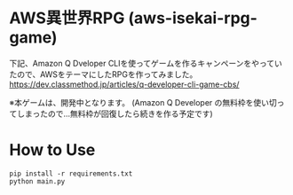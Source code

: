# AWS異世界RPG (aws-isekai-rpg-game)
下記、Amazon Q Dveloper CLIを使ってゲームを作るキャンペーンをやっていたので、AWSをテーマにしたRPGを作ってみました。
https://dev.classmethod.jp/articles/q-developer-cli-game-cbs/

※本ゲームは、開発中となります。
(Amazon Q Developer の無料枠を使い切ってしまったので...無料枠が回復したら続きを作る予定です)

# How to Use
```
pip install -r requirements.txt
python main.py
```

